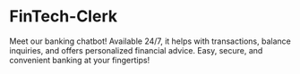 # FinTech-Clerk
Meet our banking chatbot! Available 24/7, it helps with transactions, balance inquiries, and offers personalized financial advice. Easy, secure, and convenient banking at your fingertips!
